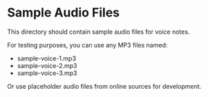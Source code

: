 # Sample Audio Files

This directory should contain sample audio files for voice notes.

For testing purposes, you can use any MP3 files named:
- sample-voice-1.mp3
- sample-voice-2.mp3
- sample-voice-3.mp3

Or use placeholder audio files from online sources for development.